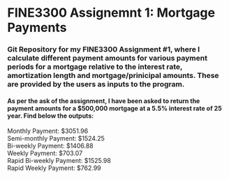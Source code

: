 # FINE3300 Assignemnt 1: Mortgage Payments
### Git Repository for my FINE3300 Assignment #1, where I calculate different payment amounts for various payment periods for a mortgage relative to the interest rate, amortization length and mortgage/prinicipal amounts. These are provided by the users as inputs to the program. 

#### As per the ask of the assignment, I have been asked to return the payment amounts for a $500,000 mortgage at a 5.5% interest rate of 25 year. Find below the outputs:
Monthly Payment: $3051.96<br>
Semi-monthly Payment: $1524.25<br>
Bi-weekly Payment: $1406.88<br>
Weekly Payment: $703.07<br>
Rapid Bi-weekly Payment: $1525.98<br>
Rapid Weekly Payment: $762.99<br>
